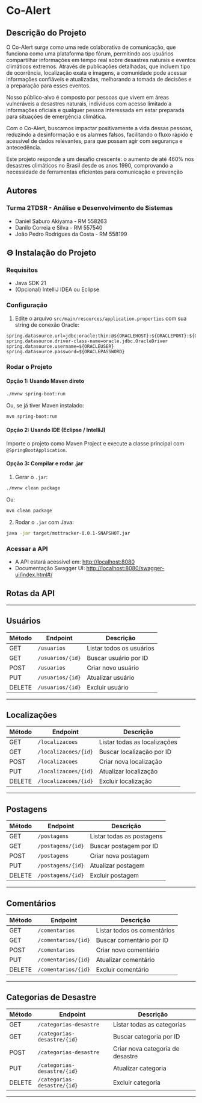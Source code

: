 # Co-Alert

## Descrição do Projeto

O Co-Alert surge como uma rede colaborativa de comunicação, que funciona como uma plataforma tipo fórum, permitindo aos usuários compartilhar informações em tempo real sobre desastres naturais e eventos climáticos extremos. Através de publicações detalhadas, que incluem tipo de ocorrência, localização exata e imagens, a comunidade pode acessar informações confiáveis e atualizadas, melhorando a tomada de decisões e a preparação para esses eventos.

Nosso público-alvo é composto por pessoas que vivem em áreas vulneráveis a desastres naturais, indivíduos com acesso limitado a informações oficiais e qualquer pessoa interessada em estar preparada para situações de emergência climática.

Com o Co-Alert, buscamos impactar positivamente a vida dessas pessoas, reduzindo a desinformação e os alarmes falsos, facilitando o fluxo rápido e acessível de dados relevantes, para que possam agir com segurança e antecedência.

Este projeto responde a um desafio crescente: o aumento de até 460% nos desastres climáticos no Brasil desde os anos 1990, comprovando a necessidade de ferramentas eficientes para comunicação e prevenção

## Autores

### Turma 2TDSR - Análise e Desenvolvimento de Sistemas

* Daniel Saburo Akiyama - RM 558263
* Danilo Correia e Silva - RM 557540
* João Pedro Rodrigues da Costa - RM 558199

## ⚙️ Instalação do Projeto

### Requisitos

* Java SDK 21
* (Opcional) IntelliJ IDEA ou Eclipse

### Configuração

1. Edite o arquivo `src/main/resources/application.properties` com sua string de conexão Oracle:

```properties
spring.datasource.url=jdbc:oracle:thin:@${ORACLEHOST}:${ORACLEPORT}:${ORACLEDATABASE}
spring.datasource.driver-class-name=oracle.jdbc.OracleDriver
spring.datasource.username=${ORACLEUSER}
spring.datasource.password=${ORACLEPASSWORD}
```

### Rodar o Projeto

#### Opção 1: Usando Maven direto

```bash
./mvnw spring-boot:run
```

Ou, se já tiver Maven instalado:

```bash
mvn spring-boot:run
```

#### Opção 2: Usando IDE (Eclipse / IntelliJ)

Importe o projeto como Maven Project e execute a classe principal com `@SpringBootApplication`.

#### Opção 3: Compilar e rodar .jar

1. Gerar o `.jar`:

```bash
./mvnw clean package
```

Ou:

```bash
mvn clean package
```

2. Rodar o `.jar` com Java:

```bash
java -jar target/mottracker-0.0.1-SNAPSHOT.jar
```

### Acessar a API

* A API estará acessível em: [http://localhost:8080](http://localhost:8080)
* Documentação Swagger UI: [http://localhost:8080/swagger-ui/index.html#/](http://localhost:8080/swagger-ui/index.html#/)

## Rotas da API

---

## Usuários

| Método | Endpoint               | Descrição                  |
|--------|------------------------|----------------------------|
| GET    | `/usuarios`            | Listar todos os usuários   |
| GET    | `/usuarios/{id}`       | Buscar usuário por ID      |
| POST   | `/usuarios`            | Criar novo usuário         |
| PUT    | `/usuarios/{id}`       | Atualizar usuário          |
| DELETE | `/usuarios/{id}`       | Excluir usuário            |

---

## Localizações

| Método | Endpoint                   | Descrição                     |
|--------|----------------------------|-------------------------------|
| GET    | `/localizacoes`            | Listar todas as localizações  |
| GET    | `/localizacoes/{id}`       | Buscar localização por ID     |
| POST   | `/localizacoes`            | Criar nova localização        |
| PUT    | `/localizacoes/{id}`       | Atualizar localização         |
| DELETE | `/localizacoes/{id}`       | Excluir localização           |

---

## Postagens

| Método | Endpoint              | Descrição                    |
|--------|-----------------------|------------------------------|
| GET    | `/postagens`          | Listar todas as postagens    |
| GET    | `/postagens/{id}`     | Buscar postagem por ID       |
| POST   | `/postagens`          | Criar nova postagem          |
| PUT    | `/postagens/{id}`     | Atualizar postagem           |
| DELETE | `/postagens/{id}`     | Excluir postagem             |

---

## Comentários

| Método | Endpoint               | Descrição                     |
|--------|------------------------|-------------------------------|
| GET    | `/comentarios`         | Listar todos os comentários   |
| GET    | `/comentarios/{id}`    | Buscar comentário por ID      |
| POST   | `/comentarios`         | Criar novo comentário         |
| PUT    | `/comentarios/{id}`    | Atualizar comentário          |
| DELETE | `/comentarios/{id}`    | Excluir comentário            |

---

## Categorias de Desastre

| Método | Endpoint                          | Descrição                            |
|--------|-----------------------------------|----------------------------------------|
| GET    | `/categorias-desastre`            | Listar todas as categorias             |
| GET    | `/categorias-desastre/{id}`       | Buscar categoria por ID                |
| POST   | `/categorias-desastre`            | Criar nova categoria de desastre       |
| PUT    | `/categorias-desastre/{id}`       | Atualizar categoria                    |
| DELETE | `/categorias-desastre/{id}`       | Excluir categoria                      |

---
